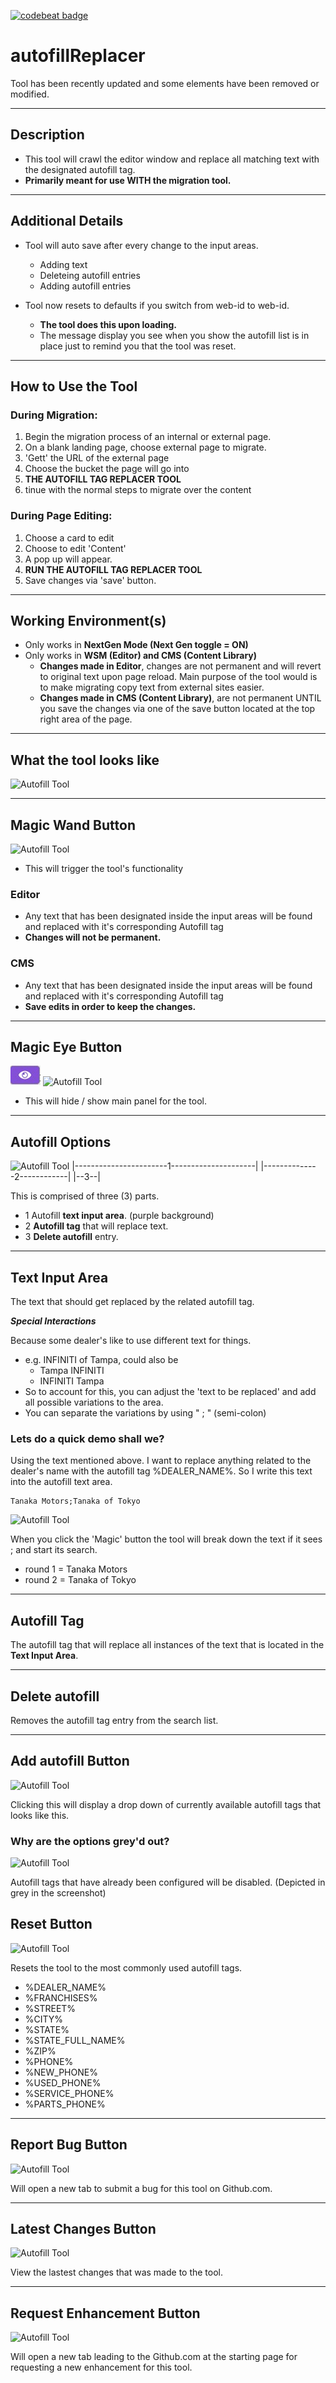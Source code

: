 [![codebeat badge](https://codebeat.co/badges/7c527dd3-7844-4173-960c-a231b1898a9a)](https://codebeat.co/projects/github-com-cirept-autofillreplacer-master)

# autofillReplacer
Tool has been recently updated and some elements have been removed or modified.

----------------------------------------

## Description
* This tool will crawl the editor window and replace all matching text with the designated autofill tag.
* **Primarily meant for use WITH the migration tool.**

----------------------------------------

## Additional Details
* Tool will auto save after every change to the input areas.
    * Adding text
    * Deleteing autofill entries
    * Adding autofill entries

* Tool now resets to defaults if you switch from web-id to web-id.
    * **The tool does this upon loading.**
    * The message display you see when you show the autofill list is in place just to remind you that the tool was   reset.

----------------------------------------

## How to Use the Tool
### During Migration:
1. Begin the migration process of an internal or external page.
2. On a blank landing page, choose external page to migrate.
3. 'Gett' the URL of the external page
4. Choose the bucket the page will go into
5. **THE AUTOFILL TAG REPLACER TOOL**
6. tinue with the normal steps to migrate over the content

### During Page Editing:
1. Choose a card to edit
2. Choose to edit 'Content'
3. A pop up will appear.
4. **RUN THE AUTOFILL TAG REPLACER TOOL**
5. Save changes via 'save' button.

----------------------------------------

## Working Environment(s)
* Only works in **NextGen Mode (Next Gen toggle = ON)**
* Only works in **WSM (Editor) and CMS (Content Library)**
    * **Changes made in Editor**, changes are not permanent and will revert to original text upon page reload. Main purpose of the tool would is to make migrating copy text from external sites easier.
    * **Changes made in CMS (Content Library)**, are not permanent UNTIL you save the changes via one of the save button located at the top right area of the page.

----------------------------------------

## What the tool looks like
![Autofill Tool](https://raw.githubusercontent.com/cirept/autofillReplacer/gh-pages/assets/images/WhatToolLooksLike.jpg)

----------------------------------------

## Magic Wand Button
![Autofill Tool](https://raw.githubusercontent.com/cirept/autofillReplacer/gh-pages/assets/images/Apply_autofills.jpg)
* This will trigger the tool's functionality

### Editor
* Any text that has been designated inside the input areas will be found and replaced with it's corresponding Autofill tag
* **Changes will not be permanent.**

### CMS
* Any text that has been designated inside the input areas will be found and replaced with it's corresponding Autofill tag
* **Save edits in order to keep the changes.**

----------------------------------------

## Magic Eye Button
![Autofill Tool](https://raw.githubusercontent.com/cirept/autofillReplacer/gh-pages/assets/images/Hide_panel.png)
![Autofill Tool](https://raw.githubusercontent.com/cirept/autofillReplacer/gh-pages/assets/images/Unhide_panel.png)
* This will hide / show main panel for the tool.

----------------------------------------

## Autofill Options
![Autofill Tool](https://raw.githubusercontent.com/cirept/autofillReplacer/gh-pages/assets/images/autofillEntry.jpg)
|-----------------------1---------------------|   |--------------2------------|  |--3--|

This is comprised of three (3) parts.
* 1 Autofill **text input area**. (purple background)
* 2 **Autofill tag** that will replace text.
* 3 **Delete autofill** entry.

----------------------------------------

## Text Input Area

The text that should get replaced by the related autofill tag.

***Special Interactions***

Because some dealer's like to use different text for things.
* e.g. INFINITI of Tampa, could also be
    * Tampa INFINITI
    * INFINITI Tampa
* So to account for this, you can adjust the 'text to be replaced' and add all possible variations to the area.
* You can separate the variations by using " ; " (semi-colon)

### Lets do a quick demo shall we?
Using the text mentioned above.  I want to replace anything related to the dealer's name with the autofill tag %DEALER_NAME%.  So I write this text into the autofill text area.
```
Tanaka Motors;Tanaka of Tokyo
```
![Autofill Tool](https://raw.githubusercontent.com/cirept/autofillReplacer/gh-pages/assets/images/autofillEntry.jpg)

When you click the 'Magic' button the tool will break down the text if it sees ; and start its search.
* round 1 = Tanaka Motors
* round 2 = Tanaka of Tokyo

----------------------------------------

## Autofill Tag

The autofill tag that will replace all instances of the text that is located in the **Text Input Area**.

----------------------------------------

## Delete autofill
Removes the autofill tag entry from the search list.

----------------------------------------

## Add autofill Button

![Autofill Tool](https://raw.githubusercontent.com/cirept/autofillReplacer/gh-pages/assets/images/Add_autofill.jpg)

Clicking this will display a drop down of currently available autofill tags that looks like this.

### Why are the options grey'd out?
![Autofill Tool](https://raw.githubusercontent.com/cirept/autofillReplacer/gh-pages/assets/images/AutofillDropdown.jpg)

Autofill tags that have already been configured will be disabled. (Depicted in grey in the screenshot)

## Reset Button
![Autofill Tool](https://raw.githubusercontent.com/cirept/autofillReplacer/gh-pages/assets/images/Reset.jpg)

Resets the tool to the most commonly used autofill tags.
* %DEALER_NAME%
* %FRANCHISES%
* %STREET%
* %CITY%
* %STATE%
* %STATE_FULL_NAME%
* %ZIP%
* %PHONE%
* %NEW_PHONE%
* %USED_PHONE%
* %SERVICE_PHONE%
* %PARTS_PHONE%

----------------------------------------

## Report Bug Button
![Autofill Tool](https://raw.githubusercontent.com/cirept/autofillReplacer/gh-pages/assets/images/bug.jpg)

Will open a new tab to submit a bug for this tool on Github.com.

----------------------------------------

## Latest Changes Button
![Autofill Tool](https://raw.githubusercontent.com/cirept/autofillReplacer/gh-pages/assets/images/latestChanges.jpg)

View the lastest changes that was made to the tool.

----------------------------------------

## Request Enhancement Button
![Autofill Tool](https://raw.githubusercontent.com/cirept/autofillReplacer/gh-pages/assets/images/enhancement.jpg)

Will open a new tab leading to the Github.com at the starting page for requesting a new enhancement for this tool.

